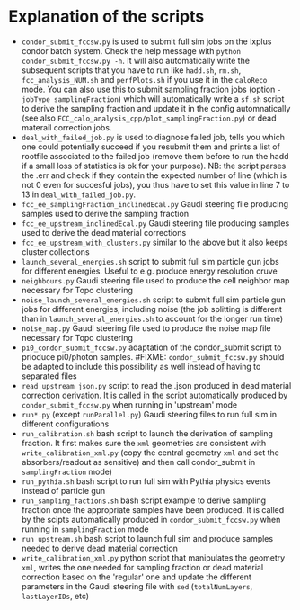 # Explanation of the scripts

- `condor_submit_fccsw.py` is used to submit full sim jobs on the lxplus condor batch system. Check the help message with `python condor_submit_fccsw.py -h`. It will also automatically write the subsequent scripts that you have to run like `hadd.sh`, `rm.sh`, `fcc_analysis_NUM.sh` and `perfPlots.sh` if you use it in the `caloReco` mode. You can also use this to submit sampling fraction jobs (option `-jobType samplingFraction`) which will automatically write a `sf.sh` script to derive the sampling fraction and update it in the config automnatically (see also `FCC_calo_analysis_cpp/plot_samplingFraction.py`) or dead materail correction jobs.
- `deal_with_failed_job.py` is used to diagnose failed job, tells you which one could potentially succeed if you resubmit them and prints a list of rootfile associated to the failed job (remove them before to run the hadd if a small loss of statistics is ok for your purpose). NB: the script parses the .err and check if they contain the expected number of line (which is not 0 even for succesful jobs), you thus have to set this value in line 7 to 13 in `deal_with_failed_job.py`.
- `fcc_ee_samplingFraction_inclinedEcal.py` Gaudi steering file producing samples used to derive the sampling fraction
- `fcc_ee_upstream_inclinedEcal.py` Gaudi steering file producing samples used to derive the dead material corrections
- `fcc_ee_upstream_with_clusters.py` similar to the above but it also keeps cluster collections
- `launch_several_energies.sh` script to submit full sim particle gun jobs for different energies. Useful to e.g. produce energy resolution cruve
- `neighbours.py` Gaudi steering file used to produce the cell neighbor map necessary for Topo clustering
- `noise_launch_several_energies.sh` script to submit full sim particle gun jobs for different energies, including noise (the job splitting is different than in `launch_several_energies.sh` to account for the longer run time)
- `noise_map.py` Gaudi steering file used to produce the noise map file necessary for Topo clustering
- `pi0_condor_submit_fccsw.py` adaptation of the condor_submit script to prioduce pi0/photon samples. #FIXME: `condor_submit_fccsw.py` should be adapted to include this possibility as well instead of having to separated files
- `read_upstream_json.py` script to read the .json produced in dead material correction derivation. It is called in the script automatically produced by `condor_submit_fccsw.py` when running in 'upstream' mode
- `run*.py` (except `runParallel.py`) Gaudi steering files to run full sim in different configurations
- `run_calibration.sh` bash script to launch the derivation of sampling fraction. It first makes sure the `xml` geometries are consistent with `write_calibration_xml.py` (copy the central geometry `xml` and set the absorbers/readout as sensitive) and then call condor_submit in `samplingFraction` mode)
- `run_pythia.sh` bash script to run full sim with Pythia physics events instead of particle gun
- `run_sampling_factions.sh` bash script example to derive sampling fraction once the appropriate samples have been produced. It is called by the scipts automatically produced in `condor_submit_fccsw.py` when running in `samplingFraction` mode
- `run_upstream.sh` bash script to launch full sim and produce samples needed to derive dead material correction
- `write_calibration_xml.py` python script that manipulates the geometry `xml`, writes the one needed for sampling fraction or dead material correction based on the 'regular' one and update the different parameters in the Gaudi steering file with `sed` (`totalNumLayers`, `lastLayerIDs`, etc) 
